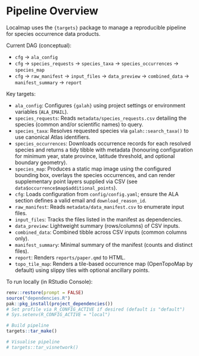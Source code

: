 # Pipeline Overview

Localmap uses the `{targets}` package to manage a reproducible pipeline for
species occurrence data products.

Current DAG (conceptual):
- `cfg` -> `ala_config`
- `cfg` -> `species_requests` -> `species_taxa` -> `species_occurrences` -> `species_map`
- `cfg` -> `raw_manifest` -> `input_files` -> `data_preview` -> `combined_data` -> `manifest_summary` -> `report`

Key targets:
- `ala_config`: Configures `{galah}` using project settings or environment
  variables (`ALA_EMAIL`).
- `species_requests`: Reads `metadata/species_requests.csv` detailing the
  species (common and/or scientific names) to query.
- `species_taxa`: Resolves requested species via `galah::search_taxa()` to use
  canonical Atlas identifiers.
- `species_occurrences`: Downloads occurrence records for each resolved species
  and returns a tidy tibble with metadata (honouring configuration for minimum
  year, state province, latitude threshold, and optional boundary geometry).
- `species_map`: Produces a static map image using the configured bounding box,
  overlays the species occurrences, and can render supplementary point layers
  supplied via CSV (see `data$occurrence$map$additional_points`).
- `cfg`: Loads configuration from `config/config.yaml`; ensure the ALA section
  defines a valid email and `download_reason_id`.
- `raw_manifest`: Reads `metadata/data_manifest.csv` to enumerate input files.
- `input_files`: Tracks the files listed in the manifest as dependencies.
- `data_preview`: Lightweight summary (rows/columns) of CSV inputs.
- `combined_data`: Combined tibble across CSV inputs (common columns only).
- `manifest_summary`: Minimal summary of the manifest (counts and distinct files).
- `report`: Renders `reports/paper.qmd` to HTML.
- `topo_tile_map`: Renders a tile-based occurrence map (OpenTopoMap by default)
  using slippy tiles with optional ancillary points.

To run locally (in RStudio Console):

```r
renv::restore(prompt = FALSE)
source("dependencies.R")
pak::pkg_install(project_dependencies())
# Set profile via R_CONFIG_ACTIVE if desired (default is "default")
# Sys.setenv(R_CONFIG_ACTIVE = "local")

# Build pipeline
targets::tar_make()

# Visualise pipeline
# targets::tar_visnetwork()
```
